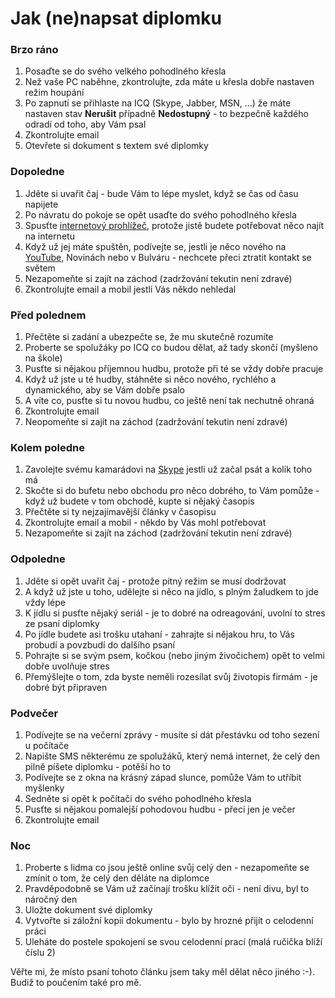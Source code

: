 # Jak (ne)napsat diplomku

### Brzo ráno

1. Posaďte se do svého velkého pohodlného křesla
2. Než vaše PC naběhne, zkontrolujte, zda máte u křesla dobře nastaven režim houpání
3. Po zapnutí se přihlaste na ICQ (Skype, Jabber, MSN, ...) že máte nastaven stav **Nerušit** případně **Nedostupný** -
   to bezpečně každého odradí od toho, aby Vám psal
4. Zkontrolujte email
5. Otevřete si dokument s textem své diplomky

### Dopoledne

1. Jděte si uvařit čaj - bude Vám to lépe myslet, když se čas od času napijete
2. Po návratu do pokoje se opět usaďte do svého pohodlného křesla
3. Spusťte [internetový prohlížeč](https://www.mozilla.org/cs/firefox/new/), protože jistě budete potřebovat
   něco najít na internetu
4. Když už jej máte spuštěn, podívejte se, jestli je něco nového
   na [YouTube](http://www.youtube.com/), Novinách nebo v Bulváru - nechcete přeci ztratit kontakt se světem
5. Nezapomeňte si zajít na záchod (zadržování tekutin není zdravé)
6. Zkontrolujte email a mobil jestli Vás někdo nehledal

### Před polednem

1. Přečtěte si zadání a ubezpečte se, že mu skutečně rozumíte
2. Proberte se spolužáky po ICQ co budou dělat, až tady skončí (myšleno na škole)
3. Pusťte si nějakou příjemnou hudbu, protože při té se vždy dobře pracuje
4. Když už jste u té hudby, stáhněte si něco nového, rychlého a dynamického, aby se Vám dobře psalo
5. A víte co, pusťte si tu novou hudbu, co ještě není tak nechutně ohraná
6. Zkontrolujte email
7. Neopomeňte si zajít na záchod (zadržování tekutin není zdravé)

### Kolem poledne

1. Zavolejte svému kamarádovi na [Skype](http://www.skype.com/) jestli už začal psát a kolik toho má
2. Skočte si do bufetu nebo obchodu pro něco dobrého, to Vám pomůže - když už budete v tom obchodě, kupte si nějaký
   časopis
3. Přečtěte si ty nejzajímavější články v časopisu
4. Zkontrolujte email a mobil - někdo by Vás mohl potřebovat
5. Nezapomeňte si zajít na záchod (zadržování tekutin není zdravé)

### Odpoledne

1. Jděte si opět uvařit čaj - protože pitný režim se musí dodržovat
2. A když už jste u toho, udělejte si něco na jídlo, s plným žaludkem to jde vždy lépe
3. K jídlu si pusťte nějaký seriál - je to dobré na odreagování, uvolní to stres ze psaní diplomky
4. Po jídle budete asi trošku utahaní - zahrajte si nějakou hru, to Vás probudí a povzbudí do dalšího psaní
5. Pohrajte si se svým psem, kočkou (nebo jiným živočichem) opět to velmi dobře uvolňuje stres
6. Přemýšlejte o tom, zda byste neměli rozesílat svůj životopis firmám - je dobré být připraven

### Podvečer

1. Podívejte se na večerní zprávy - musíte si dát přestávku od toho sezení u počítače
2. Napište SMS některému ze spolužáků, který nemá internet, že celý den pilně píšete diplomku - potěší ho to
3. Podívejte se z okna na krásný západ slunce, pomůže Vám to utříbit myšlenky
4. Sedněte si opět k počítači do svého pohodlného křesla
5. Pusťte si nějakou pomalejší pohodovou hudbu - přeci jen je večer
6. Zkontrolujte email

### Noc

1. Proberte s lidma co jsou ještě online svůj celý den - nezapomeňte se zmínit o tom, že celý den děláte na diplomce
2. Pravděpodobně se Vám už začínají trošku klížit oči - není divu, byl to náročný den
3. Uložte dokument své diplomky
4. Vytvořte si záložní kopii dokumentu - bylo by hrozné přijít o celodenní práci
5. Uleháte do postele spokojení se svou celodenní prací (malá ručička blíží číslu 2)

Věřte mi, že místo psaní tohoto článku jsem taky měl dělat něco jiného :-). Budiž to poučením také pro mě.
